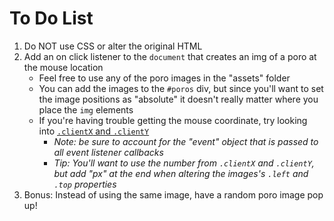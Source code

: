# To Do List
1. Do NOT use CSS or alter the original HTML
2. Add an on click listener to the `document` that creates an img of a poro at the mouse location
   - Feel free to use any of the poro images in the "assets" folder
   - You can add the images to the `#poros` div, but since you'll want to set the image positions as "absolute" it doesn't really matter where you place the `img` elements
   - If you're having trouble getting the mouse coordinate, try looking into [`.clientX` and `.clientY`](https://www.w3schools.com/jsref/event_clientx.asp)
     - *Note: be sure to account for the "event" object that is passed to all event listener callbacks*
     - *Tip: You'll want to use the number from `.clientX` and `.clientY`, but add "px" at the end when altering the images's `.left` and `.top` properties*
3. Bonus: Instead of using the same image, have a random poro image pop up!